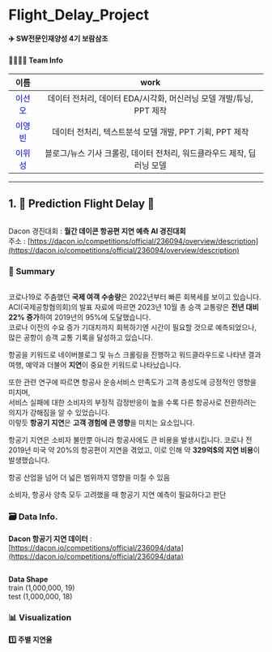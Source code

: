 # Flight_Delay_Project
**✈️ SW전문인재양성 4기 보람삼조**   

#### 👨‍👩‍👧‍👦 Team Info
|이름|work|                    
|:---:|:---:|                                     
|<span style="color:blue">이선오|데이터 전처리, 데이터 EDA/시각화, 머신러닝 모델 개발/튜닝, PPT 제작|   
|<span style="color:blue">이영빈|데이터 전처리, 텍스트분석 모델 개발, PPT 기획, PPT 제작|   
|<span style="color:blue">이위성|블로그/뉴스 기사 크롤링, 데이터 전처리, 워드클라우드 제작, 딥러닝 모델|   
---

## 1. 🛫 Prediction Flight Delay 🛫         
<img src="">        

Dacon 경진대회 : **월간 데이콘 항공편 지연 예측 AI 경진대회**                    
주소 : [https://dacon.io/competitions/official/236094/overview/description](https://dacon.io/competitions/official/236094/overview/description)         

### 📜 Summary    
<img src="">      

코로나19로 주춤했던 **국제 여객 수송량**은 2022년부터 빠른 회복세를 보이고 있습니다.    
ACI(국제공항협의회)의 발표 자료에 따르면 2023년 10월 총 승객 교통량은 **전년 대비 22% 증가**하여 2019년의 95%에 도달했습니다.   
코로나 이전의 수요 증가 기대치까지 회복하기엔 시간이 필요할 것으로 예측되었으나,    
많은 공항이 승객 교통 기록을 달성하고 있습니다.       

항공을 키워드로 네이버블로그 및 뉴스 크롤링을 진행하고 워드클라우드로 나타낸 결과   
여행, 예약과 더불어 **지연**이 중요한 키워드로 나타났습니다.   

또한 관련 연구에 따르면 항공사 운송서비스 만족도가 고객 충성도에 긍정적인 영향을 미치며,   
서비스 실패에 대한 소비자의 부정적 감정반응이 높을 수록 다른 항공사로 전환하려는 의지가 강해짐을 알 수 있었습니다.    
이렇듯 **항공기 지연**은 **고객 경험에 큰 영향**을 미치는 요소입니다.      

항공기 지연은 소비자 불만뿐 아니라 항공사에도 큰 비용을 발생시킵니다.
코로나 전 2019년 미국 약 20%의 항공편이 지연을 겪었고, 이로 인해 약 **329억$의 지연 비용**이 발생했습니다.

항공 산업을 넘어 더 넓은 범위까지 영향을 미칠 수 있음

소비자, 항공사 양측 모두 고려했을 때 항공기 지연 예측이 필요하다고 판단

### 🗃 Data Info.                                            
**Dacon 항공기 지연 데이터** : [https://dacon.io/competitions/official/236094/data](https://dacon.io/competitions/official/236094/data)     
 
<img src="">            

**Data Shape**           
train (1,000,000, 19)             
test (1,000,000, 18)               

### 📊 Visualization   
**1️⃣ 주별 지연율**
